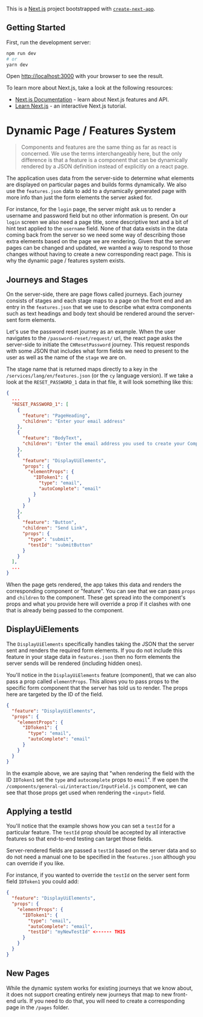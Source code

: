This is a [Next.js](https://nextjs.org/) project bootstrapped with [`create-next-app`](https://github.com/vercel/next.js/tree/canary/packages/create-next-app).

## Getting Started

First, run the development server:

```bash
npm run dev
# or
yarn dev
```

Open [http://localhost:3000](http://localhost:3000) with your browser to see the result.

To learn more about Next.js, take a look at the following resources:

- [Next.js Documentation](https://nextjs.org/docs) - learn about Next.js features and API.
- [Learn Next.js](https://nextjs.org/learn) - an interactive Next.js tutorial.

# Dynamic Page / Features System
> Components and features are the same thing as far as react is
concerned. We use the terms interchangeably here, but the only 
difference is that a feature is a component that can be dynamically
rendered by a JSON definition instead of explicitly on a react page.

The application uses data from the server-side to determine what elements
are displayed on particular pages and builds forms dynamically. We
also use the `features.json` data to add to a dynamically generated
page with more info than just the form elements the server asked for.

For instance, for the `login` page, the server might ask us to render
a username and password field but no other information is present.
On our `login` screen we also need a page title, some descriptive
text and a bit of hint text applied to the `username` field. None
of that data exists in the data coming back from the server so we
need some way of describing those extra elements based on the page
we are rendering. Given that the server pages can be changed and
updated, we wanted a way to respond to those changes without having
to create a new corresponding react page. This is why the dynamic
page / features system exists.

## Journeys and Stages
On the server-side, there are page flows called journeys. Each journey
consists of stages and each stage maps to a page on the front end
and an entry in the `features.json` that we use to describe what 
extra components such as text headings and body text should
be rendered around the server-sent form elements.

Let's use the password reset journey as an example. When the user navigates
to the `/password-reset/request/` url, the react page asks the server-side
to initiate the `CHResetPassword` journey. This request responds with some
JSON that includes what form fields we need to present to the user as well
as the name of the `stage` we are on.

The stage name that is returned maps directly to a key in the
`/services/lang/en/features.json` (or the `cy` language version). If we
take a look at the `RESET_PASSWORD_1` data in that file, it will
look something like this:

```json
{
  ...
  "RESET_PASSWORD_1": [
    {
      "feature": "PageHeading",
      "children": "Enter your email address"
    },
    {
      "feature": "BodyText",
      "children": "Enter the email address you used to create your Companies House account. We'll send you a link so you can reset your password."
    },
    {
      "feature": "DisplayUiElements",
      "props": {
        "elementProps": {
          "IDToken1": {
            "type": "email",
            "autoComplete": "email"
          }
        }
      }
    },
    {
      "feature": "Button",
      "children": "Send Link",
      "props": {
        "type": "submit",
        "testId": "submitButton"
      }
    }
  ],
  ...
}
```

When the page gets rendered, the app takes this data and renders
the corresponding component or "feature". You can see that we can
pass `props` and `children` to the component. These get spread
into the component's props and what you provide here will override
a prop if it clashes with one that is already being passed to the
component.

## DisplayUiElements
The `DisplayUiElements` specifically handles taking the JSON that
the server sent and renders the required form elements. If you do
not include this feature in your stage data in `features.json` then
no form elements the server sends will be rendered (including
hidden ones).

You'll notice in the `DisplayUiElements` feature (component), that
we can also pass a prop called `elementProps`. This allows you
to pass props to the specific form component that the server has
told us to render. The props here are targeted by the ID of the
field.

```json
{
  "feature": "DisplayUiElements",
  "props": {
    "elementProps": {
      "IDToken1": {
        "type": "email",
        "autoComplete": "email"
      }
    }
  }
}
```

In the example above, we are saying that "when rendering the field
with the ID `IDToken1` set the `type` and `autocomplete` props to 
`email`". If we open the `/components/general-ui/interaction/InputField.js`
component, we can see that those props get used when rendering the
`<input>` field.

## Applying a testId
You'll notice that the example shows how you can set a `testId`
for a particular feature. The `testId` prop should be accepted by
all interactive features so that end-to-end testing can target
those fields.

Server-rendered fields are passed a `testId` based on the server
data and so do not need a manual one to be specified in the 
`features.json` although you can override if you like.

For instance, if you wanted to override the `testId` on the server
sent form field `IDToken1` you could add:

```json
{
  "feature": "DisplayUiElements",
  "props": {
    "elementProps": {
      "IDToken1": {
        "type": "email",
        "autoComplete": "email",
        "testId": "myNewTestId" <------ THIS
      }
    }
  }
}
```

## New Pages
While the dynamic system works for existing journeys that we know about, it does
not support creating entirely new journeys that map to new front-end urls. If you
need to do that, you will need to create a corresponding page in the `/pages`
folder.
